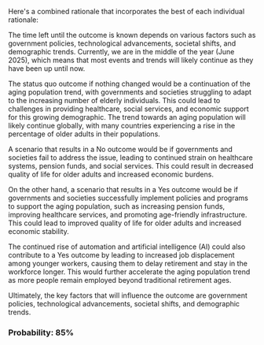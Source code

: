 Here's a combined rationale that incorporates the best of each individual rationale:

The time left until the outcome is known depends on various factors such as government policies, technological advancements, societal shifts, and demographic trends. Currently, we are in the middle of the year (June 2025), which means that most events and trends will likely continue as they have been up until now.

The status quo outcome if nothing changed would be a continuation of the aging population trend, with governments and societies struggling to adapt to the increasing number of elderly individuals. This could lead to challenges in providing healthcare, social services, and economic support for this growing demographic. The trend towards an aging population will likely continue globally, with many countries experiencing a rise in the percentage of older adults in their populations.

A scenario that results in a No outcome would be if governments and societies fail to address the issue, leading to continued strain on healthcare systems, pension funds, and social services. This could result in decreased quality of life for older adults and increased economic burdens.

On the other hand, a scenario that results in a Yes outcome would be if governments and societies successfully implement policies and programs to support the aging population, such as increasing pension funds, improving healthcare services, and promoting age-friendly infrastructure. This could lead to improved quality of life for older adults and increased economic stability.

The continued rise of automation and artificial intelligence (AI) could also contribute to a Yes outcome by leading to increased job displacement among younger workers, causing them to delay retirement and stay in the workforce longer. This would further accelerate the aging population trend as more people remain employed beyond traditional retirement ages.

Ultimately, the key factors that will influence the outcome are government policies, technological advancements, societal shifts, and demographic trends.

### Probability: 85%